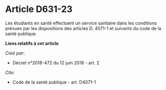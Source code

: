 # Article D631-23

Les étudiants en santé effectuent un service sanitaire dans les conditions prévues par les dispositions des articles D.
4071-1 et suivants du code de la santé publique.

**Liens relatifs à cet article**

_Créé par_:

  - Décret n°2018-472 du 12 juin 2018 - art. 2

_Cite_:

  - Code de la santé publique - art. D4071-1
